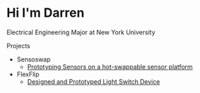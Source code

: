 # Hi I'm Darren
Electrical Engineering Major at New York University

Projects
  - Sensoswap
      - [Prototyping Sensors on a hot-swappable sensor platform](https://github.com/dareminion/Sensoswap)
  - FlexFlip
      - [Designed and Prototyped Light Switch Device]()

